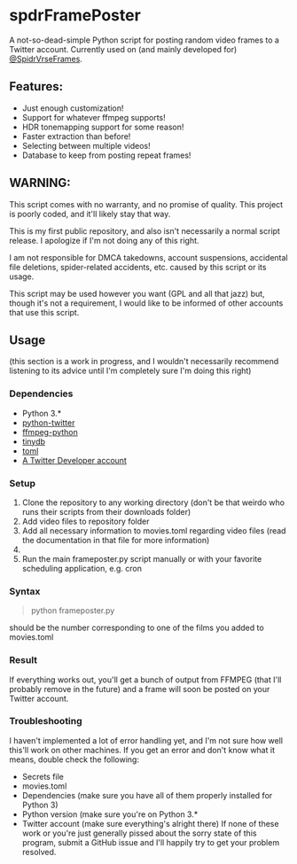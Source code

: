 # spdrFramePoster
A not-so-dead-simple Python script for posting random video frames to a Twitter account. Currently used on (and mainly developed for) [@SpidrVrseFrames](twitter.com/spidrVrseFrames).
## Features:
 - Just enough customization!
 - Support for whatever ffmpeg supports!
 - HDR tonemapping support for some reason!
 - Faster extraction than before!
 - Selecting between multiple videos!
 - Database to keep from posting repeat frames!
## WARNING:
This script comes with no warranty, and no promise of quality. This project is poorly coded, and it'll likely stay that way.

This is my first public repository, and also isn't necessarily a normal script release. I apologize if I'm not doing any of this right.

I am not responsible for DMCA takedowns, account suspensions, accidental file deletions, spider-related accidents, etc. caused by this script or its usage.

This script may be used however you want (GPL and all that jazz) but, though it's not a requirement, I would like to be informed of other accounts that use this script.
## Usage
(this section is a work in progress, and I wouldn't necessarily recommend listening to its advice until I'm completely sure I'm doing this right)
### Dependencies
- Python 3\.*
- [python-twitter](https://pypi.org/project/python-twitter/)
- [ffmpeg-python](https://pypi.org/project/ffmpeg-python/)
- [tinydb](https://pypi.org/project/tinydb/)
- [toml](https://pypi.org/project/toml/)
- [A Twitter Developer account](https://developer.twitter.com)
### Setup
1. Clone the repository to any working directory (don't be that weirdo who runs their scripts from their downloads folder)
2. Add video files to repository folder
3. Add all necessary information to movies.toml regarding video files (read the documentation in that file for more information)
4. <SECRETS>
5. Run the main frameposter.py script manually or with your favorite scheduling application, e.g. cron
### Syntax
> python frameposter.py <film number>
 
<film number> should be the number corresponding to one of the films you added to movies.toml
### Result
If everything works out, you'll get a bunch of output from FFMPEG (that I'll probably remove in the future) and a frame will soon be posted on your Twitter account. 
### Troubleshooting
I haven't implemented a lot of error handling yet, and I'm not sure how well this'll work on other machines. If you get an error and don't know what it means, double check the following:
 - Secrets file
 - movies.toml
 - Dependencies (make sure you have all of them properly installed for Python 3)
 - Python version (make sure you're on Python 3.*
 - Twitter account (make sure everything's alright there)
If none of these work or you're just generally pissed about the sorry state of this program, submit a GitHub issue and I'll happily try to get your problem resolved.
